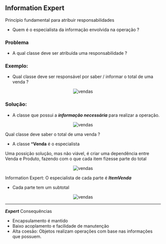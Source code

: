 ## Information Expert

Princípio fundamental para atribuir responsabilidades
- Quem é o especialista da informação envolvida na operação ?

### Problema
- A qual classe deve ser atribuída uma responsabilidade ?

### Exemplo:
- Qual classe deve ser responsável por saber / informar o total de uma venda ?

<p align="center">
  <img src="/resources/vendas.png" alt="vendas">
</p>

### Solução:
- A classe que possui a ***informação necessária*** para realizar a operação.

<p align="center">
  <img src="/resources/total-vendas.png" alt="vendas">
</p>

Qual classe deve saber o total de uma venda ?
- A classe ***Venda** é o especialista

Uma possição solução, mas não viável, é criar uma dependência entre Venda e Produto, fazendo com o que cada item fizesse parte do total

<p align="center">
  <img src="/resources/vendas-nao-viavel.png.png" alt="vendas">
</p>

Information Expert: O especialista de cada parte é ***ItemVenda***
- Cada parte tem um subtotal

<p align="center">
  <img src="/resources/vendas-expert.png" alt="vendas">
</p>

---

<!-- ## Evoluindo o sistema

Cálculo do item de venda vai considerar um desconto

- Quantidade de produtos maior que 200
- Desconto de até 20% no valor do item de venda
- O desconto depende do item de venda

Onde o desconto deve ser calculado? 

Quem deve manter a informação do valor de desconto?

Seria natural considerar um atributo de produto
- Desconto depende do item de venda e não do produto -->

***Expert***
Consequências
- Encapsulamento é mantido
- Baixo acoplamento e facilidade de manutenção
- Alta coesão: Objetos realizam operações com base nas informações que possuem.


